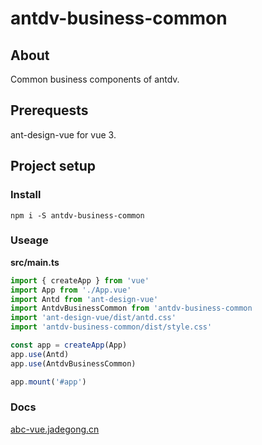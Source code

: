 # antdv-business-common

## About
Common business components of antdv.

## Prerequests

ant-design-vue for vue 3.

## Project setup

### Install
```
npm i -S antdv-business-common
```

### Useage
**src/main.ts**
```typescript
import { createApp } from 'vue'
import App from './App.vue'
import Antd from 'ant-design-vue'
import AntdvBusinessCommon from 'antdv-business-common
import 'ant-design-vue/dist/antd.css'
import 'antdv-business-common/dist/style.css'

const app = createApp(App)
app.use(Antd)
app.use(AntdvBusinessCommon)

app.mount('#app')
```

### Docs
[abc-vue.jadegong.cn](http://abc-vue.jadegong.cn)

